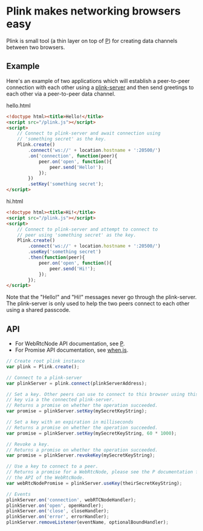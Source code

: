 # Plink makes networking browsers easy

Plink is small tool (a thin layer on top of [P](https://github.com/oztu/p))
for creating data channels between two browsers.

## Example
Here's an example of two applications which will establish
a peer-to-peer connection with each other using a 
[plink-server](http://github.com/oztu/plink-server) and
then send greetings to each other via a peer-to-peer data channel.

hello.html
```html
<!doctype html><title>Hello!</title>
<script src="/plink.js"></script>
<script>
	// Connect to plink-server and await connection using
	// 'something secret' as the key.
	Plink.create()
		.connect('ws://' + location.hostname + ':20500/')
		.on('connection', function(peer){
			peer.on('open', function(){
				peer.send('Hello!');
			});
		})
		.setKey('something secret');
</script>
```
hi.html
```html
<!doctype html><title>Hi!</title>
<script src="/plink.js"></script>
<script>
	// Connect to plink-server and attempt to connect to
	// peer using 'something secret' as the key.
	Plink.create()
		.connect('ws://' + location.hostname + ':20500/')
		.useKey('something secret')
		.then(function(peer){
			peer.on('open', function(){
				peer.send('Hi!');
			});
		});
</script>
```

Note that the "Hello!" and "Hi!" messages never go through the
plink-server. The plink-server is only used to help the two peers
connect to each other using a shared passcode. 

## API
* For WebRtcNode API documentation, see [P](https://github.com/oztu/p).
* For Promise API documentation, see [when.js](https://github.com/cujojs/when).

```javascript
// Create root plink instance
var plink = Plink.create();

// Connect to a plink-server
var plinkServer = plink.connect(plinkServerAddress);

// Set a key. Other peers can use to connect to this browser using this 
// key via a the connected plink-server.
// Returns a promise on whether the operation succeeded.
var promise = plinkServer.setKey(mySecretKeyString);

// Set a key with an expiration in milliseconds
// Returns a promise on whether the operation succeeded.
var promise = plinkServer.setKey(mySecretKeyString, 60 * 1000);

// Revoke a key.
// Returns a promise on whether the operation succeeded.
var promise = plinkServer.revokeKey(mySecretKeyString);

// Use a key to connect to a peer.
// Returns a promise for a WebRtcNode, please see the P documentation for
// the API of the WebRtcNode.
var webRtcNodePromise = plinkServer.useKey(theirSecretKeyString);

// Events
plinkServer.on('connection', webRTCNodeHandler);
plinkServer.on('open', openHandler);
plinkServer.on('close', closeHandler);
plinkServer.on('error', errorHandler);
plinkServer.removeListener(eventName, optionalBoundHandler);
```
